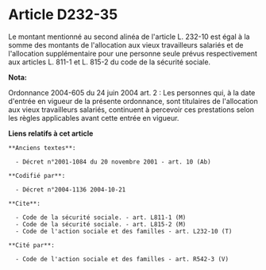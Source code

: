# Article D232-35

Le montant mentionné au second alinéa de l'article L. 232-10 est égal à la somme des montants de l'allocation aux vieux
travailleurs salariés et de l'allocation supplémentaire pour une personne seule prévus respectivement aux articles L. 811-1
et L. 815-2 du code de la sécurité sociale.

**Nota:**

Ordonnance 2004-605 du 24 juin 2004 art. 2 : Les personnes qui, à la date d'entrée en vigueur de la présente ordonnance, sont
titulaires de l'allocation aux vieux travailleurs salariés, continuent à percevoir ces prestations selon les règles
applicables avant cette entrée en vigueur.

**Liens relatifs à cet article**

	**Anciens textes**:

	  - Décret n°2001-1084 du 20 novembre 2001 - art. 10 (Ab)

	**Codifié par**:

	  - Décret n°2004-1136 2004-10-21

	**Cite**:

	  - Code de la sécurité sociale. - art. L811-1 (M)
	  - Code de la sécurité sociale. - art. L815-2 (M)
	  - Code de l'action sociale et des familles - art. L232-10 (T)

	**Cité par**:

	  - Code de l'action sociale et des familles - art. R542-3 (V)
